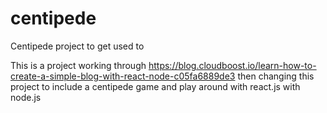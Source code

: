 # centipede
Centipede project to get used to 


This is a project working through https://blog.cloudboost.io/learn-how-to-create-a-simple-blog-with-react-node-c05fa6889de3 then changing this project to include a centipede game
and play around with react.js with node.js